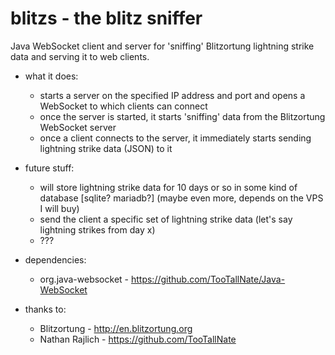 # blitzs - the blitz sniffer
Java WebSocket client and server for 'sniffing' Blitzortung lightning strike data and serving it to web clients.

* what it does:
  - starts a server on the specified IP address and port and opens a WebSocket to which clients can connect
  - once the server is started, it starts 'sniffing' data from the Blitzortung WebSocket server
  - once a client connects to the server, it immediately starts sending lightning strike data (JSON) to it
  
* future stuff:
  - will store lightning strike data for 10 days or so in some kind of database [sqlite? mariadb?] (maybe even more, depends on the VPS I will buy)
  - send the client a specific set of lightning strike data (let's say lightning strikes from day x)
  - ???
  
* dependencies:
  - org.java-websocket - https://github.com/TooTallNate/Java-WebSocket

* thanks to:
  - Blitzortung - http://en.blitzortung.org
  - Nathan Rajlich - https://github.com/TooTallNate
